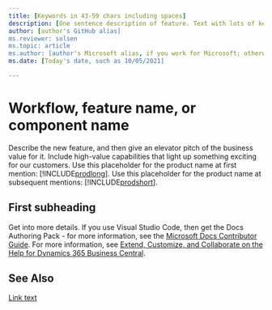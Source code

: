 ```yaml
---
title: [Keywords in 43-59 chars including spaces]
description: [One sentence description of feature. Text with lots of keywords for search engines to find.]
author: [author's GitHub alias]
ms.reviewer: solsen
ms.topic: article
ms.author: [author's Microsoft alias, if you work for Microsoft; otherwise solsen]
ms.date: [Today's date, such as 10/05/2021]

---
```


# Workflow, feature name, or component name

Describe the new feature, and then give an elevator pitch of the business value for it. Include high-value capabilities that light up something exciting for our customers. Use this placeholder for the product name at first mention: [!INCLUDE[prodlong](../developer/includes/prodlong.md)]. Use this placeholder for the product name at subsequent mentions: [!INCLUDE[prodshort](../developer/includes/prodshort.md)].  

## First subheading
Get into more details. If you use Visual Studio Code, then get the Docs Authoring Pack - for more information, see the [Microsoft Docs Contributor Guide](/contribute/). For more information, see [Extend, Customize, and Collaborate on the Help for Dynamics 365 Business Central](https://docs.microsoft.com/en-us/dynamics365/business-central/dev-itpro/help/contributor-guide).  

## See Also

[Link text]()  